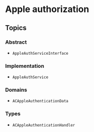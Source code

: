 # Apple authorization

## Topics

### Abstract
- ``AppleAuthServiceInterface``

### Implementation
- ``AppleAuthService``

### Domains 
- ``ACAppleAuthenticationData``

### Types 
- ``ACAppleAuthenticationHandler``
